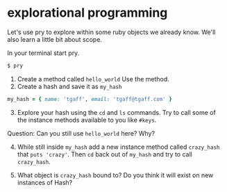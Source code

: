 # explorational programming

Let's use pry to explore within some ruby objects we already know.  We'll also learn a little bit about scope.

In your terminal start pry.
```bash
$ pry
```

1. Create a method called `hello_world`
Use the method.
2. Create a hash and save it as `my_hash`
```ruby
my_hash = { name: 'tgaff', email: 'tgaff@tgaff.com' }
```

3. Explore your hash using the `cd` and `ls` commands.  Try to call some of the instance methods available to you like `#keys`.

Question: Can you still use `hello_world` here?  Why?

4. While still inside `my_hash` add a new instance method called `crazy_hash` that `puts 'crazy'`.  Then `cd` back out of `my_hash` and try to call `crazy_hash`.  

5. What object is `crazy_hash` bound to?  Do you think it will exist on new instances of Hash?  
